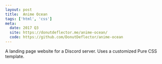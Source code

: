 ```yaml
---
layout: post
title:  Anime Ocean
tags: ['html', 'css']
meta:
  date: 2017 Q3
  site: https://donutdeflector.me/anime-ocean/
  code: https://github.com/DonutDeflector/anime-ocean
---
```


A landing page website for a Discord server. Uses a customized Pure CSS template.
